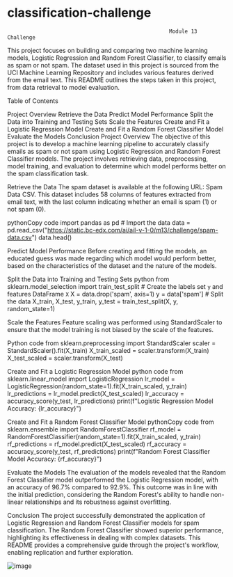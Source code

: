 # classification-challenge
                                                        Module 13 Challenge

 This project focuses on building and comparing two machine learning models, Logistic Regression and Random Forest Classifier, to classify emails as spam or not spam. The dataset used in this project is sourced from the UCI Machine Learning Repository and includes various features derived from the email text. This README outlines the steps taken in this project, from data retrieval to model evaluation.

Table of Contents

Project Overview
Retrieve the Data
Predict Model Performance
Split the Data into Training and Testing Sets
Scale the Features
Create and Fit a Logistic Regression Model
Create and Fit a Random Forest Classifier Model
Evaluate the Models
Conclusion
Project Overview
The objective of this project is to develop a machine learning pipeline to accurately classify emails as spam or not spam using Logistic Regression and Random Forest Classifier models. The project involves retrieving data, preprocessing, model training, and evaluation to determine which model performs better on the spam classification task.

Retrieve the Data
The spam dataset is available at the following URL: Spam Data CSV. This dataset includes 58 columns of features extracted from email text, with the last column indicating whether an email is spam (1) or not spam (0).

pythonCopy code
import pandas as pd # Import the data data = pd.read_csv("https://static.bc-edx.com/ai/ail-v-1-0/m13/challenge/spam-data.csv") data.head() 

Predict Model Performance
Before creating and fitting the models, an educated guess was made regarding which model would perform better, based on the characteristics of the dataset and the nature of the models.

Split the Data into Training and Testing Sets
python
from sklearn.model_selection import train_test_split # Create the labels set `y` and features DataFrame `X` X = data.drop('spam', axis=1) y = data['spam'] # Split the data X_train, X_test, y_train, y_test = train_test_split(X, y, random_state=1) 

Scale the Features
Feature scaling was performed using StandardScaler to ensure that the model training is not biased by the scale of the features.

Python code
from sklearn.preprocessing import StandardScaler scaler = StandardScaler().fit(X_train) X_train_scaled = scaler.transform(X_train) X_test_scaled = scaler.transform(X_test) 

Create and Fit a Logistic Regression Model
python code
from sklearn.linear_model import LogisticRegression lr_model = LogisticRegression(random_state=1).fit(X_train_scaled, y_train) lr_predictions = lr_model.predict(X_test_scaled) lr_accuracy = accuracy_score(y_test, lr_predictions) print(f"Logistic Regression Model Accuracy: {lr_accuracy}")
 
Create and Fit a Random Forest Classifier Model
pythonCopy code
from sklearn.ensemble import RandomForestClassifier rf_model = RandomForestClassifier(random_state=1).fit(X_train_scaled, y_train) rf_predictions = rf_model.predict(X_test_scaled) rf_accuracy = accuracy_score(y_test, rf_predictions) print(f"Random Forest Classifier Model Accuracy: {rf_accuracy}") 

Evaluate the Models
The evaluation of the models revealed that the Random Forest Classifier model outperformed the Logistic Regression model, with an accuracy of 96.7% compared to 92.9%. This outcome was in line with the initial prediction, considering the Random Forest's ability to handle non-linear relationships and its robustness against overfitting.

Conclusion
The project successfully demonstrated the application of Logistic Regression and Random Forest Classifier models for spam classification. The Random Forest Classifier showed superior performance, highlighting its effectiveness in dealing with complex datasets. This README provides a comprehensive guide through the project's workflow, enabling replication and further exploration.


![image](https://github.com/pjpeters13/classification-challenge/assets/71742689/341ac0fb-043f-4b13-b9dd-e29b2af36ecc)

